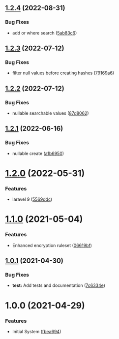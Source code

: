 ## [1.2.4](https://github.com/customd/hashed-search/compare/v1.2.3...v1.2.4) (2022-08-31)


### Bug Fixes

* add or where search ([5ab83c6](https://github.com/customd/hashed-search/commit/5ab83c6e56a38aee1586ea6092998a759e23e402))

## [1.2.3](https://github.com/customd/hashed-search/compare/v1.2.2...v1.2.3) (2022-07-12)


### Bug Fixes

* filter null values before creating hashes ([79169a6](https://github.com/customd/hashed-search/commit/79169a6490266cbd2e558c453cf1f5ce5d208b14))

## [1.2.2](https://github.com/customd/hashed-search/compare/v1.2.1...v1.2.2) (2022-07-12)


### Bug Fixes

* nullable searchable values ([87d8062](https://github.com/customd/hashed-search/commit/87d8062d8012837196877b25356b91db00c7eaf5))

## [1.2.1](https://github.com/customd/hashed-search/compare/v1.2.0...v1.2.1) (2022-06-16)


### Bug Fixes

* nullable create ([a1b6950](https://github.com/customd/hashed-search/commit/a1b69505db3dea0b722795515f6c5859f97c38e9))

# [1.2.0](https://github.com/customd/hashed-search/compare/v1.1.0...v1.2.0) (2022-05-31)


### Features

* laravel 9 ([5569ddc](https://github.com/customd/hashed-search/commit/5569ddc55c148c632947960ee6744e0521c66905))

# [1.1.0](https://github.com/customd/hashed-search/compare/v1.0.1...v1.1.0) (2021-05-04)


### Features

* Enhanced encryption ruleset ([06619bf](https://github.com/customd/hashed-search/commit/06619bf5037bb2a5e9a05d9c9f12d58599a0a327))

## [1.0.1](https://github.com/customd/hashed-search/compare/v1.0.0...v1.0.1) (2021-04-30)


### Bug Fixes

* **test:** Add tests and documentation ([7c6334e](https://github.com/customd/hashed-search/commit/7c6334ea48ba7a6722b3ae99d2ab64c8a260fe12))

# 1.0.0 (2021-04-29)


### Features

* Initial System ([fbea694](https://github.com/customd/hashed-search/commit/fbea694be48a9497810733cbc9ce81908c419c76))
